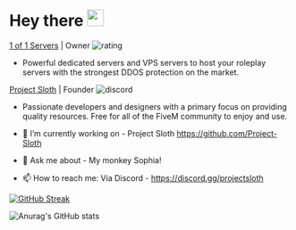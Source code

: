 <h1>
  Hey there
  <img src="https://media.giphy.com/media/hvRJCLFzcasrR4ia7z/giphy.gif" width="30px"/>
</h1>

[1 of 1 Servers](discord.gg/1of1servers) | Owner ![rating](https://img.shields.io/badge/rating-★★★★☆-brightgreen)
- Powerful dedicated servers and VPS servers to host your roleplay servers with the strongest DDOS protection on the market.

[Project Sloth](discord.gg/projectsloth) | Founder ![discord](https://img.shields.io/discord/897744257237000222?style=flat&logo=discord&logoColor=white)
- Passionate developers and designers with a primary focus on providing quality resources. Free for all of the FiveM community to enjoy and use.

- 🔭 I’m currently working on - Project Sloth https://github.com/Project-Sloth
- 💬 Ask me about - My monkey Sophia!
- 📫 How to reach me: Via Discord - https://discord.gg/projectsloth

[![GitHub Streak](https://github-readme-streak-stats.herokuapp.com?user=MonkeyWhisper&theme=tokyonight&date_format=M%20j%5B%2C%20Y%5D)](https://git.io/streak-stats)

![Anurag's GitHub stats](https://github-readme-stats.vercel.app/api?username=MonkeyWhisper&show_icons=true&theme=tokyonight)
